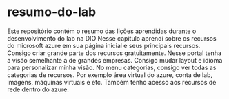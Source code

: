 # resumo-do-lab
Este repositório contém o resumo das lições aprendidas durante o desenvolvimento do lab na DIO
Nesse capitulo aprendi sobre os recursos do microsoft azure em sua página inicial e seus principais recursos.
Consigo criar grande parte dos recursos gratuitamente. Nesse portal tenha a visão semelhante a de grandes empresas.
Consigo mudar layout e idioma para personalizar minha visão.
No menu categorias, consigo ver todas as categorias de recursos. Por exemplo área virtual do azure, conta de lab, imagens, máquinas virtuais e etc.
Também tenho acesso aos recursos de rede dentro do azure.
